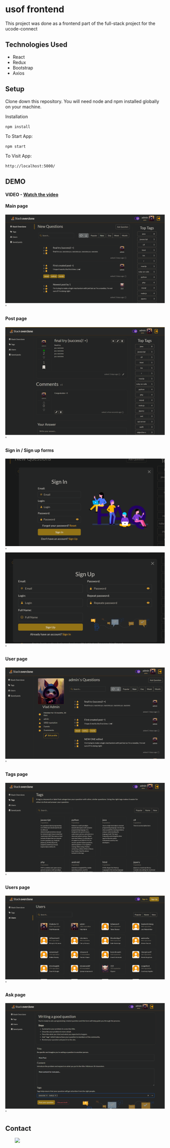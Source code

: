 <h1>usof frontend</h1>

<p>This project was done as a frontend part of the full-stack project for the ucode-connect</p>

<h2>Technologies Used</h2>

<ul>
    <li>React</li>
    <li>Redux</li>
    <li>Bootstrap</li>
    <li>Axios</li>
</ul>
<h2>Setup</h2>

<p>Clone down this repository. You will need node and npm installed globally on your machine.
</p>
<p> 
Installation

`npm install`

To Start App:

`npm start`

To Visit App:

`http://localhost:5000/`

</p>


## DEMO

#### VIDEO - [Watch the video]()


#### Main page

<img src="../assets/main.png" />'

#### Post page

<img src="../assets/post.png" />'

#### Sign in / Sign up forms

<img src="../assets/signIn.png" />'
<img src="../assets/signUp.png" />'

#### User page

<img src="../assets/user.png" />'

#### Tags page

<img src="../assets/tags.png" />'

#### Users page

<img src="../assets/users.png" />'

#### Ask page

<img src="../assets/ask.png" />'

<h2>Contact</h2>
<p><span style="margin-right: 30px;"></span><a href="https://github.com/Vlad-Makarenko"><img target="_blank" src="https://cdn.jsdelivr.net/gh/devicons/devicon/icons/github/github-original.svg" style="width: 10%;"></a></p>